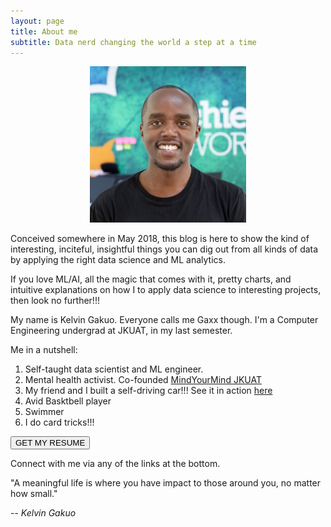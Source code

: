 ```yaml
---
layout: page
title: About me
subtitle: Data nerd changing the world a step at a time
---
```


<p align="center">
  <img src="/img/gaxx.jpg" width = "250" height = "250">
</p>

Conceived somewhere in May 2018, this blog is here to show the kind of interesting, inciteful, insightful things you can dig out from all kinds of data by applying the right data science and ML analytics.

If you love ML/AI, all the magic that comes with it, pretty charts, and intuitive explanations on how I to apply data science to interesting projects, then look no further!!!


My name is Kelvin Gakuo. Everyone calls me Gaxx though. I'm a Computer Engineering undergrad at JKUAT, in my last semester.

Me in a nutshell:
1. Self-taught data scientist and ML engineer.
2. Mental health activist. Co-founded [MindYourMind JKUAT](http://twitter.com/mymjkuat)
3. My friend and I built a self-driving car!!! See it in action [here](https://twitter.com/kelvin_gakuo/status/1105156252395548672?s=19)
4. Avid Basktbell player
5. Swimmer
6. I do card tricks!!!


<div class = "text-center">
	<button class = "btn btn-lg" href = "" id = "call_to_action">GET MY RESUME</button>
</div>

Connect with me via any of the links at the bottom.

"A meaningful life is where you have impact to those around you, no matter how small."
          
-- <cite> Kelvin Gakuo </cite>
